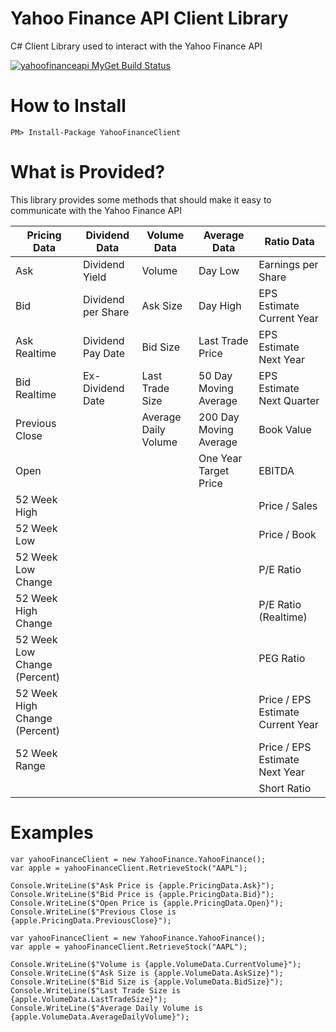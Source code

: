 # Yahoo Finance API Client Library

C# Client Library used to interact with the Yahoo Finance API

[![yahoofinanceapi MyGet Build Status](https://www.myget.org/BuildSource/Badge/yahoofinanceapi?identifier=2593272c-49c4-4d40-9e66-28829535ca70)](https://www.myget.org/)

<h1>How to Install</h1>

`PM> Install-Package YahooFinanceClient`

<h1>What is Provided?</h1>

This library provides some methods that should make it easy to communicate with the Yahoo Finance API

| Pricing Data                  | Dividend Data      | Volume Data          | Average Data           | Ratio Data                        |
|-------------------------------|--------------------|----------------------|------------------------|-----------------------------------|
| Ask                           | Dividend Yield     | Volume               | Day Low                | Earnings per Share                |
| Bid                           | Dividend per Share | Ask Size             | Day High               | EPS Estimate Current Year         |
| Ask Realtime                  | Dividend Pay Date  | Bid Size             | Last Trade Price       | EPS Estimate Next Year            |
| Bid Realtime                  | Ex-Dividend Date   | Last Trade Size      | 50 Day Moving Average  | EPS Estimate Next Quarter         |
| Previous Close                |                    | Average Daily Volume | 200 Day Moving Average | Book Value                        |
| Open                          |                    |                      | One Year Target Price  | EBITDA                            |
| 52 Week High                  |                    |                      |                        | Price / Sales                     |
| 52 Week Low                   |                    |                      |                        | Price / Book                      |
| 52 Week Low Change            |                    |                      |                        | P/E Ratio                         |
| 52 Week High Change           |                    |                      |                        | P/E Ratio (Realtime)              |
| 52 Week Low Change (Percent)  |                    |                      |                        | PEG Ratio                         |
| 52 Week High Change (Percent) |                    |                      |                        | Price / EPS Estimate Current Year |
| 52 Week Range                 |                    |                      |                        | Price / EPS Estimate Next Year    |
|                               |                    |                      |                        | Short Ratio                       |

<h1>Examples</h1>

````
var yahooFinanceClient = new YahooFinance.YahooFinance();
var apple = yahooFinanceClient.RetrieveStock("AAPL");

Console.WriteLine($"Ask Price is {apple.PricingData.Ask}");
Console.WriteLine($"Bid Price is {apple.PricingData.Bid}");
Console.WriteLine($"Open Price is {apple.PricingData.Open}");
Console.WriteLine($"Previous Close is {apple.PricingData.PreviousClose}");
````

````
var yahooFinanceClient = new YahooFinance.YahooFinance();
var apple = yahooFinanceClient.RetrieveStock("AAPL");

Console.WriteLine($"Volume is {apple.VolumeData.CurrentVolume}");
Console.WriteLine($"Ask Size is {apple.VolumeData.AskSize}");
Console.WriteLine($"Bid Size is {apple.VolumeData.BidSize}");
Console.WriteLine($"Last Trade Size is {apple.VolumeData.LastTradeSize}");
Console.WriteLine($"Average Daily Volume is {apple.VolumeData.AverageDailyVolume}");
````            
